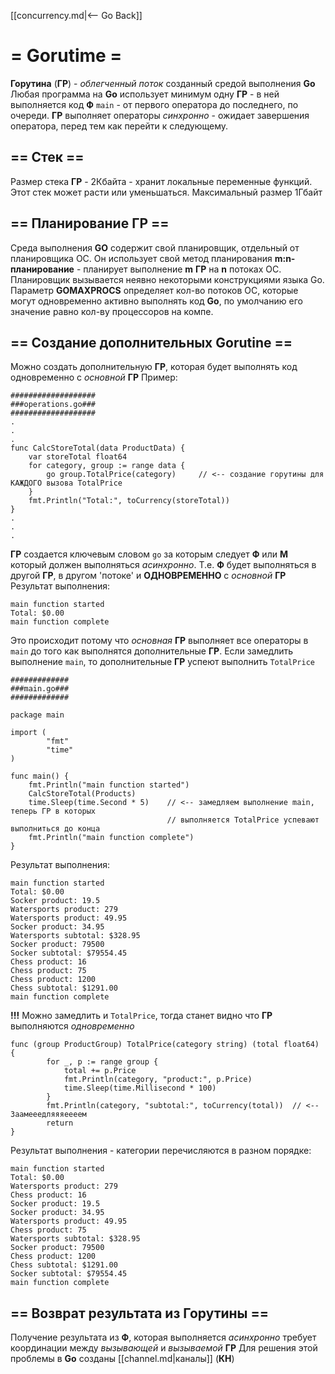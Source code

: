 [[concurrency.md|<-- Go Back]]

# = Gorutime =
__Горутина__ (__ГР__) - _облегченный поток_ созданный средой выполнения __Go__
Любая программа на __Go__ использует минимум одну __ГР__ - в ней выполняется код __Ф__ `main` - от первого оператора до последнего, по очереди.
__ГР__ выполняет операторы _синхронно_ - ожидает завершения оператора, перед тем как перейти к следующему.

## == Стек ==
Размер стека __ГР__ - 2Кбайта - хранит локальные переменные функций. Этот стек может расти или уменьшаться. Максимальный размер 1Гбайт

## == Планирование ГР ==
Среда выполнения __GO__ содержит свой планировщик, отдельный от планировщика ОС. Он использует свой метод планирования __m:n-планирование__ - планирует выполнение __m__ __ГР__ на __n__ потоках ОС.
Планировщик вызывается неявно некоторыми конструкциями языка Go.
Параметр __GOMAXPROCS__ определяет кол-во потоков ОС, которые могут одновременно активно выполнять код __Go__, по умолчанию его значение равно кол-ву процессоров на компе.

## == Создание дополнительных Gorutine ==
Можно создать дополнительную __ГР__, которая будет выполнять код одновременно с _основной_ __ГР__
Пример:
```
###################
###operations.go###
###################
.
.
.
func CalcStoreTotal(data ProductData) {
	var storeTotal float64
	for category, group := range data {
		go group.TotalPrice(category)     // <-- создание горутины для КАЖДОГО вызова TotalPrice
	}
	fmt.Println("Total:", toCurrency(storeTotal))
}
.
.
.
```
__ГР__ создается ключевым словом `go` за которым следует __Ф__ или __М__ который должен выполняться _асинхронно_. Т.е. __Ф__ будет выполняться в другой __ГР__, в другом 'потоке' и __ОДНОВРЕМЕННО__ c _основной_ __ГР__
Результат выполнения:
```
main function started
Total: $0.00
main function complete
```
Это происходит потому что _основная_ __ГР__ выполняет все операторы в `main` до того как выполнятся дополнительные __ГР__. Если замедлить выполнение `main`, то дополнительные __ГР__ успеют выполнить `TotalPrice`
```
#############
###main.go###
#############

package main

import (
		"fmt"
		"time"
)

func main() {
	fmt.Println("main function started")
	CalcStoreTotal(Products)
	time.Sleep(time.Second * 5)    // <-- замедляем выполнение main, теперь ГР в которых
	                               // выполняется TotalPrice успевают выполниться до конца
	fmt.Println("main function complete")
}
```
Результат выполнения:
```
main function started
Total: $0.00
Socker product: 19.5
Watersports product: 279
Watersports product: 49.95
Socker product: 34.95
Watersports subtotal: $328.95
Socker product: 79500
Socker subtotal: $79554.45
Chess product: 16
Chess product: 75
Chess product: 1200
Chess subtotal: $1291.00
main function complete
```
__!!!__ Можно замедлить и `TotalPrice`, тогда станет видно что __ГР__  выполняются _одновременно_
```
func (group ProductGroup) TotalPrice(category string) (total float64) {
		for _, p := range group {
			total += p.Price
			fmt.Println(category, "product:", p.Price)
			time.Sleep(time.Millisecond * 100)
		}
		fmt.Println(category, "subtotal:", toCurrency(total))  // <-- Заамееедляяяеееем
		return
}
```
Результат выполнения - категории перечисляются в разном порядке:
```
main function started
Total: $0.00
Watersports product: 279
Chess product: 16
Socker product: 19.5
Socker product: 34.95
Watersports product: 49.95
Chess product: 75
Watersports subtotal: $328.95
Socker product: 79500
Chess product: 1200
Chess subtotal: $1291.00
Socker subtotal: $79554.45
main function complete
```

## == Возврат результата из Горутины ==
Получение результата из __Ф__, которая выполняется _асинхронно_ требует координации между _вызывающей_ и _вызываемой_ __ГР__
Для решения этой проблемы в __Go__ созданы [[channel.md|каналы]] (__КН__)

